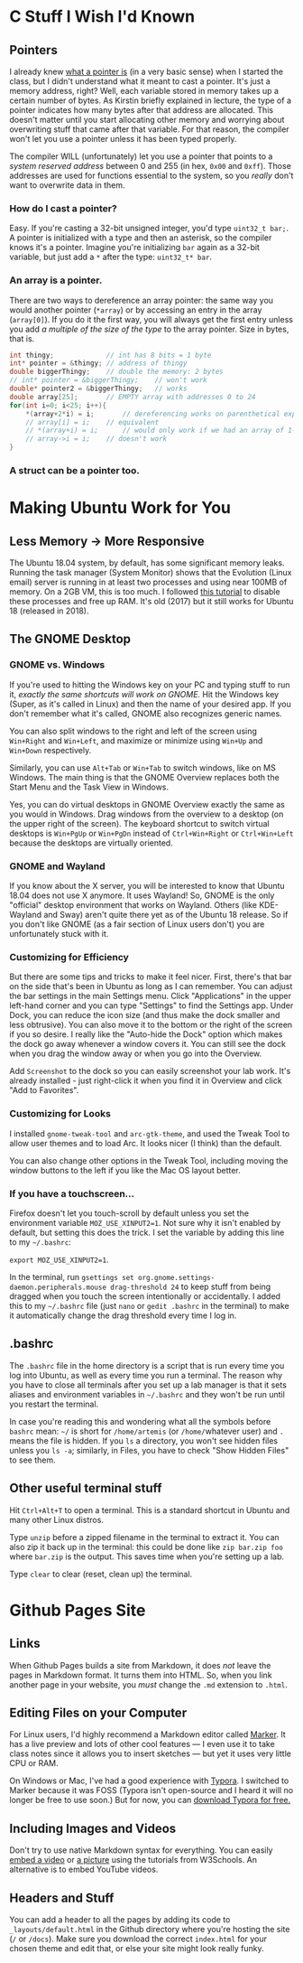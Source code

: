 # C Stuff I Wish I'd Known

## Pointers

I already knew [what a pointer is](https://www.cprogramming.com/tutorial/c/lesson6.html) (in a very basic sense) when I started the class, but I didn't understand what it meant to cast a pointer. It's just a memory address, right? Well, each variable stored in memory takes up a certain number of bytes. As Kirstin briefly explained in lecture, the type of a pointer indicates how many bytes after that address are allocated. This doesn't matter until you start allocating other memory and worrying about overwriting stuff that came after that variable. For that reason, the compiler won't let you use a pointer unless it has been typed properly.

The compiler WILL (unfortunately) let you use a pointer that points to a *system reserved address* between 0 and 255 (in hex, `0x00` and `0xff`). Those addresses are used for functions essential to the system, so you *really* don't want to overwrite data in them.

### How do I cast a pointer?

Easy. If you're casting a 32-bit unsigned integer, you'd type `uint32_t bar;`. A pointer is initialized with a type and then an asterisk, so the compiler knows it's a pointer. Imagine you're initializing `bar` again as a 32-bit variable, but just add a `*` after the type: `uint32_t* bar`.

### An array is a pointer.

There are two ways to dereference an array pointer: the same way you would another pointer (`*array`) or by accessing an entry in the array (`array[0]`). If you do it the first way, you will always get the first entry unless you add *a multiple of the size of the type* to the array pointer. Size in bytes, that is.

```c
int thingy;				// int has 8 bits = 1 byte
int* pointer = &thingy;	// address of thingy
double biggerThingy;	// double the memory: 2 bytes
// int* pointer = &biggerThingy;	// won't work
double* pointer2 = &biggerThingy;	// works
double array[25];		// EMPTY array with addresses 0 to 24
for(int i=0; i<25; i++){
	*(array+2*i) = i;		// dereferencing works on parenthetical expressions :)
	// array[i] = i;	// equivalent
	// *(array+i) = i;		// would only work if we had an array of 1-byte numbers
	// array->i = i;	// doesn't work
}

```

### A struct can be a pointer too.



# Making Ubuntu Work for You

## Less Memory -> More Responsive

The Ubuntu 18.04 system, by default, has some significant memory leaks. Running the task manager (System Monitor) shows that the Evolution (Linux email) server is running in at least two processes and using near 100MB of memory. On a 2GB VM, this is too much. I followed [this tutorial](https://prahladyeri.com/blog/2017/09/how-to-trim-your-new-ubuntu-installation-of-extra-fat-and-make-it-faster.html) to disable these processes and free up RAM. It's old (2017) but it still works for Ubuntu 18 (released in 2018).

## The GNOME Desktop

### GNOME vs. Windows

If you're used to hitting the Windows key on your PC and typing stuff to run it, *exactly the same shortcuts will work on GNOME.* Hit the Windows key (Super, as it's called in Linux) and then the name of your desired app. If you don't remember what it's called, GNOME also recognizes generic names.

You can also split windows to the right and left of the screen using `Win+Right` and `Win+Left`, and maximize or minimize using `Win+Up` and `Win+Down` respectively.

Similarly, you can use `Alt+Tab` or `Win+Tab` to switch windows, like on MS Windows. The main thing is that the GNOME Overview replaces both the Start Menu and the Task View in Windows.

Yes, you can do virtual desktops in GNOME Overview exactly the same as you would in Windows. Drag windows from the overview to a desktop (on the upper right of the screen). The keyboard shortcut to switch virtual desktops is `Win+PgUp` or `Win+PgDn` instead of `Ctrl+Win+Right` or `Ctrl+Win+Left` because the desktops are virtually oriented.

### GNOME and Wayland

If you know about the X server, you will be interested to know that Ubuntu 18.04 does not use X anymore. It uses Wayland! So, GNOME is the only "official" desktop environment that works on Wayland. Others (like KDE-Wayland and Sway) aren't quite there yet as of the Ubuntu 18 release. So if you don't like GNOME (as a fair section of Linux users don't) you are unfortunately stuck with it.

### Customizing for Efficiency

But there are some tips and tricks to make it feel nicer. First, there's that bar on the side that's been in Ubuntu as long as I can remember. You can adjust the bar settings in the main Settings menu. Click "Applications" in the upper left-hand corner and you can type "Settings" to find the Settings app. Under Dock, you can reduce the icon size (and thus make the dock smaller and less obtrusive). You can also move it to the bottom or the right of the screen if you so desire. I really like the "Auto-hide the Dock" option which makes the dock go away whenever a window covers it. You can still see the dock when you drag the window away or when you go into the Overview.

Add `Screenshot` to the dock so you can easily screenshot your lab work. It's already installed - just right-click it when you find it in Overview and click "Add to Favorites".

### Customizing for Looks

I installed `gnome-tweak-tool` and `arc-gtk-theme`, and used the Tweak Tool to allow user themes and to load Arc. It looks nicer (I think) than the default.

You can also change other options in the Tweak Tool, including moving the window buttons to the left if you like the Mac OS layout better.

### If you have a touchscreen...

Firefox doesn't let you touch-scroll by default unless you set the environment variable `MOZ_USE_XINPUT2=1`. Not sure why it isn't enabled by default, but setting this does the trick. I set the variable by adding this line to my `~/.bashrc`: 

`export MOZ_USE_XINPUT2=1`.

In the terminal, run `gsettings set org.gnome.settings-daemon.peripherals.mouse drag-threshold 24` to keep stuff from being dragged when you touch the screen intentionally or accidentally. 
I added this to my `~/.bashrc` file (just `nano` or `gedit .bashrc` in the terminal) to make it automatically change the drag threshold every time I log in. 

## .bashrc

The `.bashrc` file in the home directory is a script that is run every time you log into Ubuntu, as well as every time you run a terminal. The reason why you have to close all terminals after you set up a lab manager is that it sets aliases and environment variables in `~/.bashrc` and they won't be run until you restart the terminal.

In case you're reading this and wondering what all the symbols before `bashrc` mean: `~/` is short for `/home/artemis` (or `/home/`whatever user) and `.` means the file is hidden. If you `ls` a directory, you won't see hidden files unless you `ls -a`; similarly, in Files, you have to check "Show Hidden Files" to see them.

## Other useful terminal stuff

Hit `Ctrl+Alt+T` to open a terminal. This is a standard shortcut in Ubuntu and many other Linux distros.

Type `unzip` before a zipped filename in the terminal to extract it. You can also zip it back up in the terminal: this could be done like `zip bar.zip foo` where `bar.zip` is the output. This saves time when you're setting up a lab.

Type `clear` to clear (reset, clean up) the terminal.

# Github Pages Site

## Links

When Github Pages builds a site from Markdown, it does *not* leave the pages in Markdown format. It turns them into HTML. So, when you link another page in your website, you *must* change the `.md` extension to `.html`.

## Editing Files on your Computer

For Linux users, I'd highly recommend a Markdown editor called [Marker](https://github.com/fabiocolacio/Marker). It has a live preview and lots of other cool features &mdash; I even use it to take class notes since it allows you to insert sketches &mdash; but yet it uses very little CPU or RAM.

On Windows or Mac, I've had a good experience with [Typora](https://typora.io). I switched to Marker because it was FOSS (Typora isn't open-source and I heard it will no longer be free to use soon.) But for now, you can [download Typora for free.](https://typora.io/#download)

## Including Images and Videos

Don't try to use native Markdown syntax for everything. You can easily [embed a video](https://www.w3schools.com/html/html5_video.asp) or [a picture](https://www.w3schools.com/html/html_images.asp) using the tutorials from W3Schools. An alternative is to embed YouTube videos.

## Headers and Stuff

You can add a header to all the pages by adding its code to `_layouts/default.html` in the Github directory where you're hosting the site (`/` or `/docs`). Make sure you download the correct `index.html` for your chosen theme and edit that, or else your site might look really funky.
